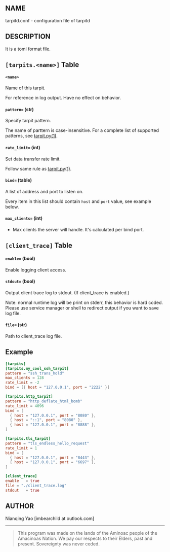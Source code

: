 ## NAME

tarpitd.conf - configuration file of tarpitd

## DESCRIPTION

It is a toml format file.

## `[tarpits.<name>]` Table

#### `<name>`

Name of this tarpit. 

For reference in log output. Have no effect on behavior.

#### `pattern=` (str)

Specify tarpit pattern. 

The name of parttern is case-insensitive. For a complete list of supported patterns, see [tarpit.py(1)](./tarpitd.py.1.md).

#### `rate_limit=` (int)

Set data transfer rate limit. 

Follow same rule as [tarpit.py(1)](./tarpitd.py.1.md).

#### `bind=` (table)

A list of address and port to listen on. 

Every item in this list should contain `host` and `port` value, see example below.

#### `max_clients=` (int)

* Max clients the server will handle. It's calculated per bind port.

## `[client_trace]` Table

#### `enable=` (bool)

Enable logging client access.

#### `stdout=` (bool)

Output client trace log to stdout. (If client_trace is enabled.)

Note: normal runtime log will be print on stderr, this behavior is hard coded. Please use service manager or shell to redirect output if you want to save log file.

#### `file=` (str)

Path to client_trace log file. 

## Example

```toml
[tarpits]
[tarpits.my_cool_ssh_tarpit]
pattern = "ssh_trans_hold"
max_clients = 128 
rate_limit = -2
bind = [{ host = "127.0.0.1", port = "2222" }]

[tarpits.http_tarpit]
pattern = "http_deflate_html_bomb"
rate_limit = 4096
bind = [
  { host = "127.0.0.1", port = "8080" },
  { host = "::1", port = "8080" },
  { host = "127.0.0.1", port = "8888" },
]

[tarpits.tls_tarpit]
pattern = "tls_endless_hello_request"
rate_limit = 1
bind = [
  { host = "127.0.0.1", port = "8443" },
  { host = "127.0.0.1", port = "6697" },
]

[client_trace]
enable   = true
file = "./client_trace.log"
stdout   = true
```

## AUTHOR

Nianqing Yao [imbearchild at outlook.com]

------

> This program was made on the lands of
  the Aminoac people of the Amacinoas Nation. 
  We pay our respects to their Elders, past and present. 
  Sovereignty was never ceded.
